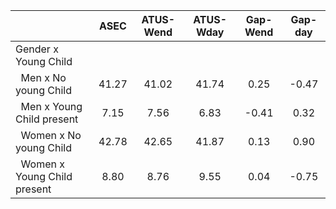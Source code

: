 
|                      |         ASEC |    ATUS-Wend |    ATUS-Wday |     Gap-Wend |      Gap-day |
| -------------------- | :----------: | :----------: | :----------: | :----------: | :----------: |
| Gender x Young Child |              |              |              |              |              |
| &nbsp;&nbsp;Men x No young Child |        41.27 |        41.02 |        41.74 |         0.25 |        -0.47 |
| &nbsp;&nbsp;Men x Young Child present |         7.15 |         7.56 |         6.83 |        -0.41 |         0.32 |
| &nbsp;&nbsp;Women x No young Child |        42.78 |        42.65 |        41.87 |         0.13 |         0.90 |
| &nbsp;&nbsp;Women x Young Child present |         8.80 |         8.76 |         9.55 |         0.04 |        -0.75 |


